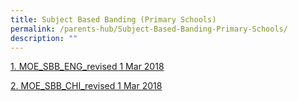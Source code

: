 ```yaml
---
title: Subject Based Banding (Primary Schools)
permalink: /parents-hub/Subject-Based-Banding-Primary-Schools/
description: ""
---
```

[1\. MOE\_SBB\_ENG\_revised 1 Mar 2018](/files/Parents'%20Hub/Subject%20Based%20banding/1-MOE_SBB_ENG_revised-1-Mar-2018.pdf)

[2\. MOE\_SBB\_CHI\_revised 1 Mar 2018](/files/Parents'%20Hub/Subject%20Based%20banding/2-MOE_SBB_CHI_revised-1-Mar-2018.pdf)